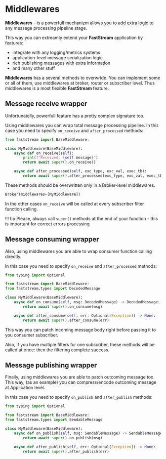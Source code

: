 # Middlewares

**Middlewares** - is a powerfull mechanizm allows you to add extra logic to any message processing pipeline stage.

This way you can extreamly extend your **FastStream** application by features:

* integrate with any logging/metrics systems
* application-level message serialization logic
* rich publishing messages with extra information
* and many other stuff

**Middlewares** has a several methods to overwride. You can implement some or all of them, use middlewares at broker, router or subscriber level. Thus middlewares is a most flexible **FastStream** feature.

## Message receive wrapper

Unfortunatelly, powerfull feature has a pretty complex signature too.

Using middlewares you can wrap total message processing pipeline. In this case you need to specify `on_receive` and `after_processed` methods:

``` python
from faststream import BaseMiddleware:

class MyMiddleware(BaseMiddleware):
    async def on_receive(self):
        print(f"Received: {self.message}")
        return await super().on_receive()

    async def after_processed(self, exc_type, exc_val, exec_tb):
        return await super().after_processed(exc_type, exc_val, exec_tb)
```

These methods should be overwritten only in a Broker-level middlewares.

```python
Broker(middlewares=[MyMiddleware])
```

In the other cases `on_receive` will be called at every subscriber filter function calling.

!!! tip
    Please, always call `super()` methods at the end of your function - this is important for correct errors processing

## Message consuming wrapper

Also, using middlewares you are able to wrap consumer function calling directly.

In this case you need to specify `on_receive` and `after_processed` methods:

``` python
from typing import Optional

from faststream import BaseMiddleware:
from faststream.types import DecodedMessage

class MyMiddleware(BaseMiddleware):
    async def on_consume(self, msg: DecodedMessage) -> DecodedMessage:
        return await super().on_consume(msg)

    async def after_consume(self, err: Optional[Exception]) -> None:
        return await super().after_consume(err)
```

This way you can patch incoming message body right before passing it to you consumer subscriber.

Also, if you have multiple filters for one subscriber, these methods will be called at once: then the filtering complete success.

## Message publishing wrapper

Finally, using middlewares you are able to patch outcoming message too. This way, (as an example) you can compress/encode outcoming message at Application level.

In this case you need to specify `on_publish` and `after_publish` methods:

``` python
from typing import Optional

from faststream import BaseMiddleware:
from faststream.types import SendableMessage

class MyMiddleware(BaseMiddleware):
    async def on_publish(self, msg: SendableMessage) -> SendableMessage:
        return await super().on_publish(msg)

    async def after_publish(self, err: Optional[Exception]) -> None:
        return await super().after_publish(err)
```
